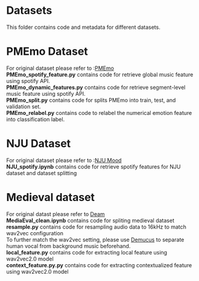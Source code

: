 # Datasets
This folder contains code and metadata for different datasets.<br>
# PMEmo Dataset
For original dataset please refer to :<a href=https://github.com/HuiZhangDB/PMEmo>PMEmo</a><br>
**PMEmo_spotify_feature.py** contains code for retrieve global music feature using spotify API.<br>
**PMEmo_dynamic_features.py** contains code for retrieve segment-level music feature using spotify API.<br>
**PMEmo_split.py** contains code for splits PMEmo into train, test, and validation set.<br>
**PMEmo_relabel.py** contains code to relabel the numerical emotion feature into classification label.<br>
# NJU Dataset
For original dataset please refer to :<a href=https://cs.nju.edu.cn/sufeng/data/musicmood.htm>NJU Mood</a><br>
**NJU_spotify.ipynb** contains code for retrieve spotify features for NJU dataset and dataset splitting
# Medieval dataset
For original datast please refer to <a href=https://www.kaggle.com/datasets/imsparsh/deam-mediaeval-dataset-emotional-analysis-in-music>Deam</a><br>
**MediaEval_clean.ipynb** contains code for spliting medieval dataset<br>
**resample.py** contains code for resampling audio data to 16kHz to match wav2vec configuration<br>
To further match the wav2vec setting, please use <a href=https://github.com/facebookresearch/demucs>Demucus</a> to separate human vocal from background music beforehand.<br>
**local_feature.py** contains code for extracting local feature using wav2vec2.0 model<br>
**context_feature.py.py** contains code for extracting contextualized feature using wav2vec2.0 model<br>

